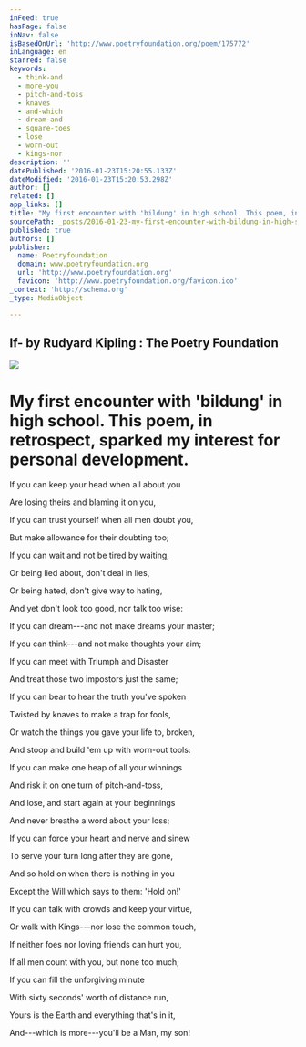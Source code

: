 ```yaml
---
inFeed: true
hasPage: false
inNav: false
isBasedOnUrl: 'http://www.poetryfoundation.org/poem/175772'
inLanguage: en
starred: false
keywords:
  - think-and
  - more-you
  - pitch-and-toss
  - knaves
  - and-which
  - dream-and
  - square-toes
  - lose
  - worn-out
  - kings-nor
description: ''
datePublished: '2016-01-23T15:20:55.133Z'
dateModified: '2016-01-23T15:20:53.298Z'
author: []
related: []
app_links: []
title: "My first encounter with 'bildung' in high school. This poem, in retrospect, sparked my interest for personal development. "
sourcePath: _posts/2016-01-23-my-first-encounter-with-bildung-in-high-school-this-poem.md
published: true
authors: []
publisher:
  name: Poetryfoundation
  domain: www.poetryfoundation.org
  url: 'http://www.poetryfoundation.org'
  favicon: 'http://www.poetryfoundation.org/favicon.ico'
_context: 'http://schema.org'
_type: MediaObject

---
```

<article style=""><h1>If- by Rudyard Kipling : The Poetry Foundation</h1><img src="https://s3-us-west-2.amazonaws.com/the-grid-img/p/7502c071d67b1cb56880c8c650e8fa307570b26e.jpg" /></article>

# My first encounter with 'bildung' in high school. This poem, in retrospect, sparked my interest for personal development. 

If you can keep your head when all about you   

Are losing theirs and blaming it on you,   

If you can trust yourself when all men doubt you,

But make allowance for their doubting too;   

If you can wait and not be tired by waiting,

Or being lied about, don't deal in lies,

Or being hated, don't give way to hating,

And yet don't look too good, nor talk too wise:

If you can dream---and not make dreams your master;   

If you can think---and not make thoughts your aim;   

If you can meet with Triumph and Disaster

And treat those two impostors just the same;   

If you can bear to hear the truth you've spoken

Twisted by knaves to make a trap for fools,

Or watch the things you gave your life to, broken,

And stoop and build 'em up with worn-out tools:

If you can make one heap of all your winnings

And risk it on one turn of pitch-and-toss,

And lose, and start again at your beginnings

And never breathe a word about your loss;

If you can force your heart and nerve and sinew

To serve your turn long after they are gone,   

And so hold on when there is nothing in you

Except the Will which says to them: 'Hold on!'

If you can talk with crowds and keep your virtue,   

Or walk with Kings---nor lose the common touch,

If neither foes nor loving friends can hurt you,

If all men count with you, but none too much;

If you can fill the unforgiving minute

With sixty seconds' worth of distance run,   

Yours is the Earth and everything that's in it,   

And---which is more---you'll be a Man, my son!